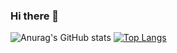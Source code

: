 ### Hi there 👋

![Anurag's GitHub stats](https://github-readme-stats.vercel.app/api?username=YuriRDev&show_icons=true&theme=radical)
[![Top Langs](https://github-readme-stats.vercel.app/api/top-langs/?username=YuriRDev&langs_count=8&theme=radical)](https://github.com/YuriRDev/github-readme-stats)

